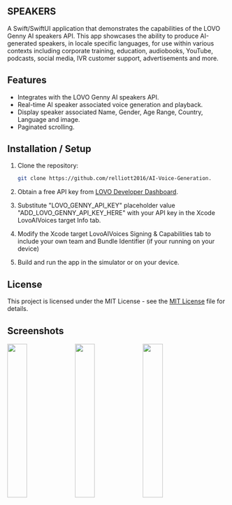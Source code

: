 ## SPEAKERS

A Swift/SwiftUI application that demonstrates the capabilities of the LOVO Genny AI speakers API. This app showcases the ability to produce AI-generated speakers, in locale specific languages, for use within various contexts including corporate training, education, audiobooks, YouTube, podcasts, social media, IVR customer support, advertisements and more.

## Features

- Integrates with the LOVO Genny AI speakers API.
- Real-time AI speaker associated voice generation and playback.
- Display speaker associated Name, Gender, Age Range, Country, Language and image.
- Paginated scrolling.

## Installation / Setup

1. Clone the repository:
   ```sh
   git clone https://github.com/relliott2016/AI-Voice-Generation.

2. Obtain a free API key from [LOVO Developer Dashboard](https://docs.genny.lovo.ai/reference/intro/getting-started).

3. Substitute "LOVO_GENNY_API_KEY" placeholder value "ADD_LOVO_GENNY_API_KEY_HERE" with your API key in the Xcode LovoAIVoices target Info tab.
   
4. Modify the Xcode target LovoAIVoices Signing & Capabilities tab to include your own team and Bundle Identifier (if your running on your device)

5. Build and run the app in the simulator or on your device.

## License

This project is licensed under the MIT License - see the [MIT License](LICENSE) file for details.

## Screenshots

<img src="https://github.com/relliott2016/AI-Voice-Generation/blob/master/Screenshots/List.png" width=30% height=30%>          <img src="https://github.com/relliott2016/AI-Voice-Generation/blob/master/Screenshots/Detail%20-%20Listen.png" width=30% height=30%>          <img src="https://github.com/relliott2016/AI-Voice-Generation/blob/master/Screenshots/Detail%20-%20Stop.png" width=30% height=30%> 
